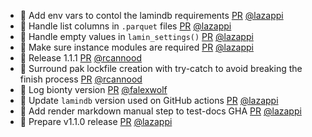 - 🚸 Add env vars to contol the lamindb requirements [PR](https://github.com/laminlabs/laminr/pull/194) [@lazappi](https://github.com/lazappi)
- 🐛 Handle list columns in `.parquet` files [PR](https://github.com/laminlabs/laminr/pull/203) [@lazappi](https://github.com/lazappi)
- 🐛 Handle empty values in `lamin_settings()` [PR](https://github.com/laminlabs/laminr/pull/202) [@lazappi](https://github.com/lazappi)
- 🚸 Make sure instance modules are required [PR](https://github.com/laminlabs/laminr/pull/201) [@lazappi](https://github.com/lazappi)
- :rocket: Release 1.1.1 [PR](https://github.com/laminlabs/laminr/pull/200) [@rcannood](https://github.com/rcannood)
- :bug: Surround pak lockfile creation with try-catch to avoid breaking the finish process [PR](https://github.com/laminlabs/laminr/pull/198) [@rcannood](https://github.com/rcannood)
- 👷 Log bionty version [PR](https://github.com/laminlabs/laminr/pull/196) [@falexwolf](https://github.com/falexwolf)
- 👷 Update `lamindb` version used on GitHub actions [PR](https://github.com/laminlabs/laminr/pull/186) [@lazappi](https://github.com/lazappi)
- 👷 Add render markdown manual step to test-docs GHA [PR](https://github.com/laminlabs/laminr/pull/181) [@lazappi](https://github.com/lazappi)
- 🔖 Prepare v1.1.0 release [PR](https://github.com/laminlabs/laminr/pull/193) [@lazappi](https://github.com/lazappi)

